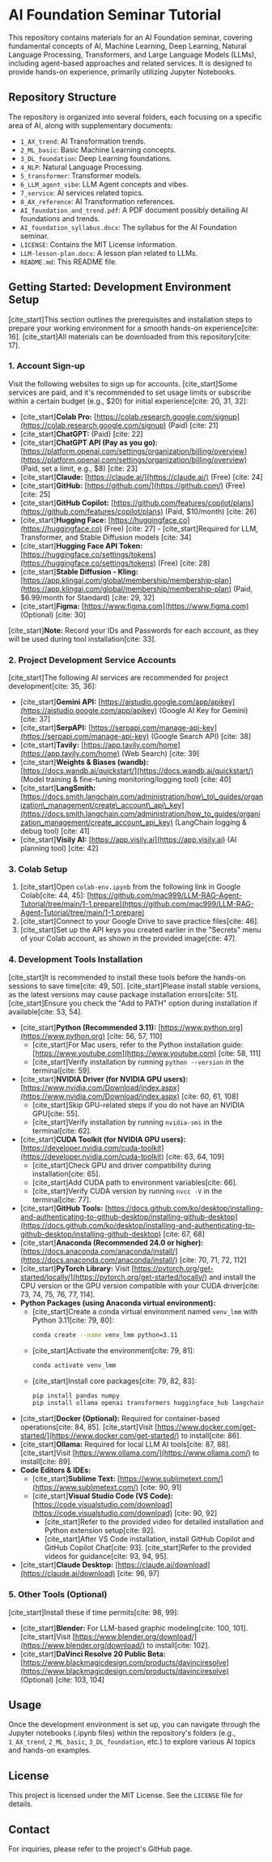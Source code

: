 # AI Foundation Seminar Tutorial

This repository contains materials for an AI Foundation seminar, covering fundamental concepts of AI, Machine Learning, Deep Learning, Natural Language Processing, Transformers, and Large Language Models (LLMs), including agent-based approaches and related services. It is designed to provide hands-on experience, primarily utilizing Jupyter Notebooks.

## Repository Structure

The repository is organized into several folders, each focusing on a specific area of AI, along with supplementary documents:

  * `1_AX_trend`: AI Transformation trends.
  * `2_ML_basic`: Basic Machine Learning concepts.
  * `3_DL_foundation`: Deep Learning foundations.
  * `4_NLP`: Natural Language Processing.
  * `5_transformer`: Transformer models.
  * `6_LLM_agent_vibe`: LLM Agent concepts and vibes.
  * `7_service`: AI services related topics.
  * `8_AX_reference`: AI Transformation references.
  * `AI_foundation_and_trend.pdf`: A PDF document possibly detailing AI foundations and trends.
  * `AI_foundation_syllabus.docx`: The syllabus for the AI Foundation seminar.
  * `LICENSE`: Contains the MIT License information.
  * `LLM-lesson-plan.docx`: A lesson plan related to LLMs.
  * `README.md`: This README file.

## Getting Started: Development Environment Setup

[cite\_start]This section outlines the prerequisites and installation steps to prepare your working environment for a smooth hands-on experience[cite: 16]. [cite\_start]All materials can be downloaded from this repository[cite: 17].

### 1\. Account Sign-up

Visit the following websites to sign up for accounts. [cite\_start]Some services are paid, and it's recommended to set usage limits or subscribe within a certain budget (e.g., $20) for initial experience[cite: 20, 31, 32]:

  * [cite\_start]**Colab Pro:** [https://colab.research.google.com/signup](https://colab.research.google.com/signup) (Paid) [cite: 21]
  * [cite\_start]**ChatGPT:** (Paid) [cite: 22]
  * [cite\_start]**ChatGPT API (Pay as you go):** [https://platform.openai.com/settings/organization/billing/overview](https://platform.openai.com/settings/organization/billing/overview) (Paid, set a limit, e.g., $8) [cite: 23]
  * [cite\_start]**Claude:** [https://claude.ai/](https://claude.ai/) (Free) [cite: 24]
  * [cite\_start]**GitHub:** [https://github.com/](https://github.com/) (Free) [cite: 25]
  * [cite\_start]**GitHub Copilot:** [https://github.com/features/copilot/plans](https://github.com/features/copilot/plans) (Paid, $10/month) [cite: 26]
  * [cite\_start]**Hugging Face:** [https://huggingface.co](https://huggingface.co) (Free) [cite: 27] - [cite\_start]Required for LLM, Transformer, and Stable Diffusion models [cite: 34]
  * [cite\_start]**Hugging Face API Token:** [https://huggingface.co/settings/tokens](https://huggingface.co/settings/tokens) (Free) [cite: 28]
  * [cite\_start]**Stable Diffusion - Kling:** [https://app.klingai.com/global/membership/membership-plan](https://app.klingai.com/global/membership/membership-plan) (Paid, $6.99/month for Standard) [cite: 29, 32]
  * [cite\_start]**Figma:** [https://www.figma.com](https://www.figma.com) (Optional) [cite: 30]

[cite\_start]**Note:** Record your IDs and Passwords for each account, as they will be used during tool installation[cite: 33].

### 2\. Project Development Service Accounts

[cite\_start]The following AI services are recommended for project development[cite: 35, 36]:

  * [cite\_start]**Gemini API:** [https://aistudio.google.com/app/apikey](https://aistudio.google.com/app/apikey) (Google AI Key for Gemini) [cite: 37]
  * [cite\_start]**SerpAPI:** [https://serpapi.com/manage-api-key](https://serpapi.com/manage-api-key) (Google Search API) [cite: 38]
  * [cite\_start]**Tavily:** [https://app.tavily.com/home](https://app.tavily.com/home) (Web Search) [cite: 39]
  * [cite\_start]**Weights & Biases (wandb):** [https://docs.wandb.ai/quickstart/](https://docs.wandb.ai/quickstart/) (Model training & fine-tuning monitoring/logging tool) [cite: 40]
  * [cite\_start]**LangSmith:** [https://docs.smith.langchain.com/administration/how\_to\_guides/organization\_management/create\_account\_api\_key](https://docs.smith.langchain.com/administration/how_to_guides/organization_management/create_account_api_key) (LangChain logging & debug tool) [cite: 41]
  * [cite\_start]**Visily AI:** [https://app.visily.ai](https://app.visily.ai) (AI planning tool) [cite: 42]

### 3\. Colab Setup

1.  [cite\_start]Open `colab-env.ipynb` from the following link in Google Colab[cite: 44, 45]: [https://github.com/mac999/LLM-RAG-Agent-Tutorial/tree/main/1-1.prepare](https://github.com/mac999/LLM-RAG-Agent-Tutorial/tree/main/1-1.prepare)
2.  [cite\_start]Connect to your Google Drive to save practice files[cite: 46].
3.  [cite\_start]Set up the API keys you created earlier in the "Secrets" menu of your Colab account, as shown in the provided image[cite: 47].

### 4\. Development Tools Installation

[cite\_start]It is recommended to install these tools before the hands-on sessions to save time[cite: 49, 50]. [cite\_start]Please install stable versions, as the latest versions may cause package installation errors[cite: 51]. [cite\_start]Ensure you check the "Add to PATH" option during installation if available[cite: 53, 54].

  * [cite\_start]**Python (Recommended 3.11):** [https://www.python.org](https://www.python.org) [cite: 56, 57, 110]
      * [cite\_start]For Mac users, refer to the Python installation guide: [https://www.youtube.com](https://www.youtube.com) [cite: 58, 111]
      * [cite\_start]Verify installation by running `python --version` in the terminal[cite: 59].
  * [cite\_start]**NVIDIA Driver (for NVIDIA GPU users):** [https://www.nvidia.com/Download/index.aspx](https://www.nvidia.com/Download/index.aspx) [cite: 60, 61, 108]
      * [cite\_start]Skip GPU-related steps if you do not have an NVIDIA GPU[cite: 55].
      * [cite\_start]Verify installation by running `nvidia-smi` in the terminal[cite: 62].
  * [cite\_start]**CUDA Toolkit (for NVIDIA GPU users):** [https://developer.nvidia.com/cuda-toolkit](https://developer.nvidia.com/cuda-toolkit) [cite: 63, 64, 109]
      * [cite\_start]Check GPU and driver compatibility during installation[cite: 65].
      * [cite\_start]Add CUDA path to environment variables[cite: 66].
      * [cite\_start]Verify CUDA version by running `nvcc -V` in the terminal[cite: 77].
  * [cite\_start]**GitHub Tools:** [https://docs.github.com/ko/desktop/installing-and-authenticating-to-github-desktop/installing-github-desktop](https://docs.github.com/ko/desktop/installing-and-authenticating-to-github-desktop/installing-github-desktop) [cite: 67, 68]
  * [cite\_start]**Anaconda (Recommended 24.0 or higher):** [https://docs.anaconda.com/anaconda/install/](https://docs.anaconda.com/anaconda/install/) [cite: 70, 71, 72, 112]
  * [cite\_start]**PyTorch Library:** Visit [https://pytorch.org/get-started/locally/](https://pytorch.org/get-started/locally/) and install the CPU version or the GPU version compatible with your CUDA driver[cite: 73, 74, 75, 76, 77, 114].
  * **Python Packages (using Anaconda virtual environment):**
      * [cite\_start]Create a conda virtual environment named `venv_lmm` with Python 3.11[cite: 79, 80]:
        ```bash
        conda create --name venv_lmm python=3.11
        ```
      * [cite\_start]Activate the environment[cite: 79, 81]:
        ```bash
        conda activate venv_lmm
        ```
      * [cite\_start]Install core packages[cite: 79, 82, 83]:
        ```bash
        pip install pandas numpy
        pip install ollama openai transformers huggingface_hub langchain
        ```
  * [cite\_start]**Docker (Optional):** Required for container-based operations[cite: 84, 85]. [cite\_start]Visit [https://www.docker.com/get-started/](https://www.docker.com/get-started/) to install[cite: 86].
  * [cite\_start]**Ollama:** Required for local LLM AI tools[cite: 87, 88]. [cite\_start]Visit [https://www.ollama.com/](https://www.ollama.com/) to install[cite: 89].
  * **Code Editors & IDEs:**
      * [cite\_start]**Sublime Text:** [https://www.sublimetext.com/](https://www.sublimetext.com/) [cite: 90, 91]
      * [cite\_start]**Visual Studio Code (VS Code):** [https://code.visualstudio.com/download](https://code.visualstudio.com/download) [cite: 90, 92]
          * [cite\_start]Refer to the provided video for detailed installation and Python extension setup[cite: 92].
          * [cite\_start]After VS Code installation, install GitHub Copilot and GitHub Copilot Chat[cite: 93]. [cite\_start]Refer to the provided videos for guidance[cite: 93, 94, 95].
  * [cite\_start]**Claude Desktop:** [https://claude.ai/download](https://claude.ai/download) [cite: 96, 97]

### 5\. Other Tools (Optional)

[cite\_start]Install these if time permits[cite: 98, 99]:

  * [cite\_start]**Blender:** For LLM-based graphic modeling[cite: 100, 101]. [cite\_start]Visit [https://www.blender.org/download/](https://www.blender.org/download/) to install[cite: 102].
  * [cite\_start]**DaVinci Resolve 20 Public Beta:** [https://www.blackmagicdesign.com/products/davinciresolve](https://www.blackmagicdesign.com/products/davinciresolve) (Optional) [cite: 103, 104]

## Usage

Once the development environment is set up, you can navigate through the Jupyter notebooks (.ipynb files) within the repository's folders (e.g., `1_AX_trend`, `2_ML_basic`, `3_DL_foundation`, etc.) to explore various AI topics and hands-on examples.

## License

This project is licensed under the MIT License. See the `LICENSE` file for details.

## Contact

For inquiries, please refer to the project's GitHub page.

